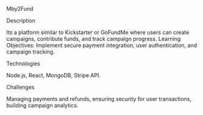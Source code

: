 Mby2Fund

Description

Its a platform similar to Kickstarter or GoFundMe where users can create campaigns, contribute funds, and track campaign progress.
Learning Objectives: Implement secure payment integration, user authentication, and campaign tracking.

Technologies

Node.js, React, MongoDB, Stripe API.

Challenges

Managing payments and refunds, ensuring security for user transactions, building campaign analytics.

